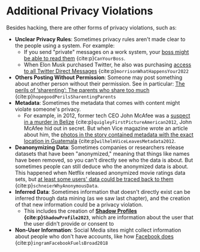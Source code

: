 # Additional Privacy Violations

Besides hacking, there are other forms of privacy violations, such as:

- __Unclear Privacy Rules__: Sometimes privacy rules aren't made clear to the people using a system. For example: 
  - If you send "private" messages on a work system, your [boss might be able to read them](https://www.bbc.com/worklife/article/20210813-are-your-work-messages-as-private-as-you-think) {cite:p}`CanYourBoss`.
  - When Elon Musk purchased Twitter, he also was purchasing [access to all Twitter Direct Messages](https://www.vox.com/recode/2022/10/27/23427106/elon-musk-twitter-data-direct-messages) {cite:p}`morrisonWhatHappensYour2022`
- __Others Posting Without Permission__: Someone may post something about another person without their permission. See in particular: [The perils of ‘sharenting’: The parents who share too much](https://www.aljazeera.com/features/2020/10/11/facing-the-music-the-parents-who-share-too-much) {cite:p}`hopegoodPerilsSharentingParents`
- __Metadata__: Sometimes the metadata that comes with content might violate someone's privacy.
  - For example, in 2012, former tech CEO John McAfee was a [suspect in a murder in Belize](https://www.dailymail.co.uk/news/article-2231953/John-McAfee-US-builder-shot-dead-software-tycoon-went-run-poses-Michael-Jordan.html) {cite:p}`quigleyFirstPictureAmerican2012`, John McAfee hid out in secret. But when Vice magazine wrote an article about him, the [photos in the story contained metadata with the exact location in Guatemala](https://thenextweb.com/news/vice-leaves-metadata-in-photo-of-john-mcafee-pinpointing-him-to-a-location-in-guatemala) {cite:p}`wilhelmViceLeavesMetadata2012`.
- __Deanonymizing Data__: Sometimes companies or researchers release datasets that have been "anonymized," meaning that things like names have been removed, so you can't directly see who the data is about. But sometimes people can still deduce who the anonymized data is about. This happened when Netflix released anonymized movie ratings data sets, but [at least some users' data could be traced back to them](https://www.wired.com/2007/12/why-anonymous-data-sometimes-isnt/) {cite:p}`schneierWhyAnonymousData`.
- __Inferred Data__: Sometimes information that doesn't directly exist can be inferred through data mining (as we saw last chapter), and the creation of that new information could be a privacy violation.
  - This includes the creation of __[Shadow Profiles](https://en.wikipedia.org/wiki/Shadow_profile) {cite:p}`ShadowProfile2023`__, which are information about the user that the user didn't provide or consent to
- __Non-User Information__: Social Media sites might collect information about people who don't have accounts, like how [Facebook does](https://www.reuters.com/article/us-facebook-privacy-tracking/facebook-fuels-broad-privacy-debate-by-tracking-non-users-idUSKBN1HM0DR) {cite:p}`ingramFacebookFuelsBroad2018`
